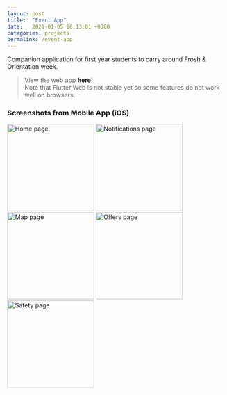 ```yaml
---
layout: post
title:  "Event App"
date:   2021-01-05 16:13:01 +0300
categories: projects
permalink: /event-app
---
```


Companion application for first year students to carry around Frosh & Orientation week.

> View the web app [**here**]({{site.baseurl}}/event-app/demo)!<br>
Note that Flutter Web is not stable yet so some features do not work well on browsers.

### Screenshots from Mobile App (iOS)

<img src="{{site.baseurl}}/images/event-app/home.png" alt="Home page" width="200"/>
<img src="{{site.baseurl}}/images/event-app/notifications.png" alt="Notifications page" width="200"/>
<img src="{{site.baseurl}}/images/event-app/map.png" alt="Map page" width="200"/>
<img src="{{site.baseurl}}/images/event-app/offers.png" alt="Offers page" width="200"/>
<img src="{{site.baseurl}}/images/event-app/safety.png" alt="Safety page" width="200"/>
